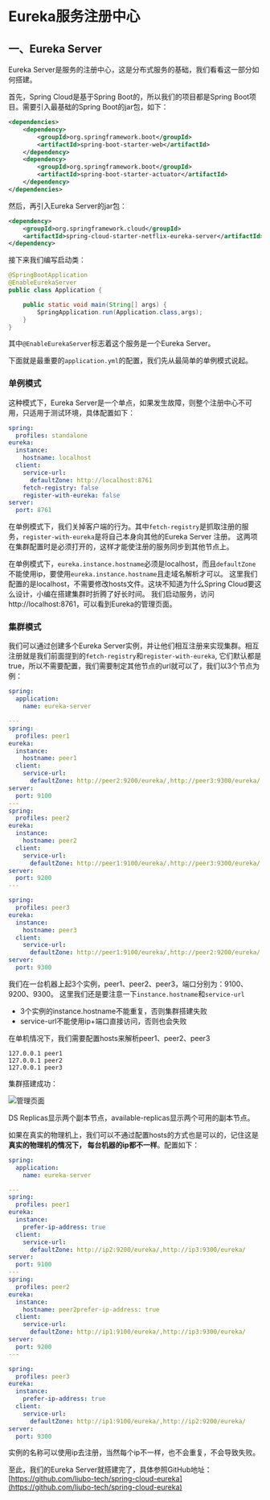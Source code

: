 # Eureka服务注册中心

## 一、Eureka Server

Eureka Server是服务的注册中心，这是分布式服务的基础，我们看看这一部分如何搭建。

首先，Spring Cloud是基于Spring Boot的，所以我们的项目都是Spring Boot项目。需要引入最基础的Spring Boot的jar包，如下：
```xml
<dependencies>
    <dependency>
        <groupId>org.springframework.boot</groupId>
        <artifactId>spring-boot-starter-web</artifactId>
    </dependency>
    <dependency>
        <groupId>org.springframework.boot</groupId>
        <artifactId>spring-boot-starter-actuator</artifactId>
    </dependency>
</dependencies>
```
然后，再引入Eureka Server的jar包：
```xml
<dependency>
    <groupId>org.springframework.cloud</groupId>
    <artifactId>spring-cloud-starter-netflix-eureka-server</artifactId>
</dependency>
```
接下来我们编写启动类：
```java
@SpringBootApplication
@EnableEurekaServer
public class Application {

    public static void main(String[] args) {
        SpringApplication.run(Application.class,args);
    }
}
```
其中`@EnableEurekaServer`标志着这个服务是一个Eureka Server。

下面就是最重要的`application.yml`的配置，我们先从最简单的单例模式说起。

### 单例模式

这种模式下，Eureka Server是一个单点，如果发生故障，则整个注册中心不可用，只适用于测试环境，具体配置如下：
```yaml
spring:
  profiles: standalone
eureka:
  instance:
    hostname: localhost
  client:
    service-url:
      defaultZone: http://localhost:8761
    fetch-registry: false
    register-with-eureka: false
server:
  port: 8761
```
在单例模式下，我们关掉客户端的行为。其中`fetch-registry`是抓取注册的服务，`register-with-eureka`是将自己本身向其他的Eureka Server 注册。
这两项在集群配置时是必须打开的，这样才能使注册的服务同步到其他节点上。

在单例模式下，`eureka.instance.hostname`必须是localhost，而且`defaultZone`不能使用ip，要使用`eureka.instance.hostname`且走域名解析才可以。
这里我们配置的是localhost，不需要修改hosts文件。这块不知道为什么Spring Cloud要这么设计，小编在搭建集群时折腾了好长时间。
我们启动服务，访问http://localhost:8761，可以看到Eureka的管理页面。


### 集群模式

我们可以通过创建多个Eureka Server实例，并让他们相互注册来实现集群。相互注册就是我们前面提到的`fetch-registry`和`register-with-eureka`,
它们默认都是true，所以不需要配置，我们需要制定其他节点的url就可以了，我们以3个节点为例：
```yaml
spring:
  application:
    name: eureka-server

---
spring:
  profiles: peer1
eureka:
  instance:
    hostname: peer1
  client:
    service-url:
      defaultZone: http://peer2:9200/eureka/,http://peer3:9300/eureka/
server:
  port: 9100
---
spring:
  profiles: peer2
eureka:
  instance:
    hostname: peer2
  client:
    service-url:
      defaultZone: http://peer1:9100/eureka/,http://peer3:9300/eureka/
server:
  port: 9200
---

spring:
  profiles: peer3
eureka:
  instance:
    hostname: peer3
  client:
    service-url:
      defaultZone: http://peer1:9100/eureka/,http://peer2:9200/eureka/
server:
  port: 9300
```
我们在一台机器上起3个实例，peer1、peer2、peer3，端口分别为：9100、9200、9300。
这里我们还是要注意一下`instance.hostname`和`service-url`
* 3个实例的instance.hostname不能重复，否则集群搭建失败
* service-url不能使用ip+端口直接访问，否则也会失败

在单机情况下，我们需要配置hosts来解析peer1、peer2、peer3
```
127.0.0.1 peer1
127.0.0.1 peer2
127.0.0.1 peer3
```
集群搭建成功：

![管理页面](http://ouip1glzq.bkt.clouddn.com/blog/20180615171553.png)

DS Replicas显示两个副本节点，available-replicas显示两个可用的副本节点。

如果在真实的物理机上，我们可以不通过配置hosts的方式也是可以的，记住这是 **真实的物理机的情况下，
每台机器的ip都不一样**。配置如下：
```yaml
spring:
  application:
    name: eureka-server

---
spring:
  profiles: peer1
eureka:
  instance:
    prefer-ip-address: true
  client:
    service-url:
      defaultZone: http://ip2:9200/eureka/,http://ip3:9300/eureka/
server:
  port: 9100
---
spring:
  profiles: peer2
eureka:
  instance:
    hostname: peer2prefer-ip-address: true
  client:
    service-url:
      defaultZone: http://ip1:9100/eureka/,http://ip3:9300/eureka/
server:
  port: 9200
---

spring:
  profiles: peer3
eureka:
  instance:
    prefer-ip-address: true
  client:
    service-url:
      defaultZone: http://ip1:9100/eureka/,http://ip2:9200/eureka/
server:
  port: 9300
```
实例的名称可以使用ip去注册，当然每个ip不一样，也不会重复，不会导致失败。

至此，我们的Eureka Server就搭建完了，具体参照GitHub地址：[https://github.com/liubo-tech/spring-cloud-eureka](https://github.com/liubo-tech/spring-cloud-eureka)
